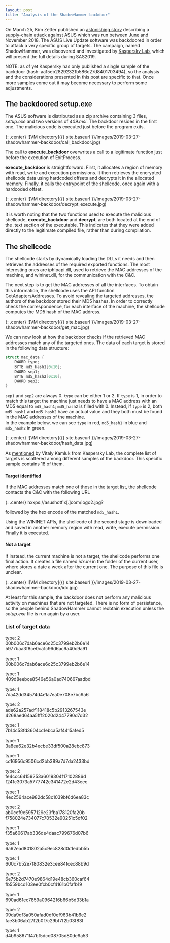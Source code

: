 ```yaml
---
layout: post
title: "Analysis of the ShadowHammer backdoor"
---
```


On March 25, Kim Zetter published an [astonishing story](https://motherboard.vice.com/en_us/article/pan9wn/hackers-hijacked-asus-software-updates-to-install-backdoors-on-thousands-of-computers) describing a supply-chain attack against ASUS which was run between June and November 2018. The ASUS Live Update software was backdoored in order to attack a very specific group of targets. The campaign, named ShadowHammer, was discovered and investigated by [Kaspersky Lab](https://securelist.com/operation-shadowhammer/89992/?utm_source=twitter&utm_medium=social&utm_campaign=uk_securelist_db0077_organic&utm_content=sm-post&utm_term=uk_twitter_organic_db0077_sm-post_social_securelist), which will present the full details during SAS2019. 

NOTE: as of yet Kaspersky has only published a single sample of the backdoor (hash: aa15eb28292321b586c27d8401703494), so the analysis and the considerations presented in this post are specific to that. Once more samples come out it may become necessary to perform some adjustments.
<!--more-->

## The backdoored setup.exe

The ASUS software is distributed as a zip archive containing 3 files, *setup.exe* and two versions of *409.msi*. The backdoor resides in the first one.
The malicious code is executed just before the program exits.

{: .center}
![VM directory]({{ site.baseurl }}/images/2019-03-27-shadowhammer-backdoor/call_backdoor.jpg)

The call to **execute_backdoor** overwrites a call to a legitimate function just before the execution of ExitProcess.

**execute_backdoor** is straightforward. First, it allocates a region of memory with read, write and execution permissions. It then retrieves the encrypted shellcode data using hardcoded offsets and decrypts it in the allocated memory. Finally, it calls the entrypoint of the shellcode, once again with a hardcoded offset.

{: .center}
![VM directory]({{ site.baseurl }}/images/2019-03-27-shadowhammer-backdoor/decrypt_execute.jpg)

It is worth noting that the two functions used to execute the malicious shellcode, **execute_backdoor** and **decrypt**, are both located at the end of the .text section of the executable. This indicates that they were added directly to the legitimate compiled file, rather than during compilation.

## The shellcode

The shellcode starts by dynamically loading the DLLs it needs and then retrieves the addresses of the required exported functions. The most interesting ones are iphlpapi.dll, used to retrieve the MAC addresses of the machine, and wininet.dll, for the communication with the C&C.

The next step is to get the MAC addresses of all the interfaces. To obtain this information, the shellcode uses the API function GetAdaptersAddresses. To avoid revealing the targeted addresses, the authors of the backdoor stored their MD5 hashes. In order to correctly check the correspondence, for each interface of the machine, the shellcode computes the MD5 hash of the MAC address.

{: .center}
![VM directory]({{ site.baseurl }}/images/2019-03-27-shadowhammer-backdoor/get_mac.jpg)

We can now look at how the backdoor checks if the retrieved MAC addresses match any of the targeted ones. The data of each target is stored in the following data structure:

```c
struct mac_data {
    DWORD type;
    BYTE md5_hash1[0x10];
    DWORD sep1;
    BYTE md5_hash2[0x10];
    DWORD sep2;
}
```

`sep1` and `sep2` are always 0. `type` can be either 1 or 2. If `type` is 1, in order to match this target the machine just needs to have a MAC address with an MD5 equal to `md5_hash1`; `md5_hash2` is filled with 0. Instead, if `type` is 2, both `md5_hash1` and `md5_hash2` have an actual value and they both must be found in the MAC addresses of the machine.  
In the example below, we can see `type` in red, `md5_hash1` in blue and `md5_hash2` in green.

{: .center}
![VM directory]({{ site.baseurl }}/images/2019-03-27-shadowhammer-backdoor/hash_data.jpg)

As [mentioned](https://twitter.com/vkamluk/status/1110208888807124992) by Vitaly Kamluk from Kaspersky Lab, the complete list of targets is scattered among different samples of the backdoor. This specific sample contains 18 of them.

#### Target identified

If the MAC addresses match one of those in the target list, the shellcode contacts the C&C with the following URL

{: .center}
hxxps://asushotfix[.]com/logo2.jpg?

followed by the hex encode of the matched `md5_hash1`.

Using the WININET APIs, the shellcode of the second stage is downloaded and saved in another memory region with read, write, execute permission. Finally it is executed.

#### Not a target

If instead, the current machine is not a target, the shellcode performs one final action. It creates a file named *idx.ini* in the folder of the current user, where stores a date a week after the current one. The purpose of this file is unclear.  

{: .center}
![VM directory]({{ site.baseurl }}/images/2019-03-27-shadowhammer-backdoor/idx.jpg)

At least for this sample, the backdoor does not perform any malicious activity on machines that are not targeted. There is no form of persistence, so the people behind ShadowHammer cannot reobtain execution unless the *setup.exe* file is run again by a user.

### List of target data

type: 2  
00b006c7dab6ace6c25c3799eb2b6e14  
5977baa3f8ce0ca1c96d6ac9a40c9a91  
  
type: 1  
00b006c7dab6ace6c25c3799eb2b6e14  
  
type: 1  
409d8eebce8546e56a0ad740667aadbd  
  
type: 1  
7da42dd34574d4e1a7ea0e708e7bc9a6  
  
type: 2  
ade62a257adf118418c5b2913267543e  
4268aed64aa5fff2020d2447790d7d32  
  
type: 1  
7b14c53fd3604cc1ebca5af4415afed5  
  
type: 1  
3a8ea62e32b4ecbe33df500a28ebc873  
  
type: 1  
cc16956c9506cd2bb389a7d7da2433bd  
  
type: 2  
fe4ccc64159253a6019304f17102886d  
f241c3073a5777742c341472e2d43eec  
  
type: 1  
4ec2564ace982dc58c1039bf6d6ea83c  
  
type: 2  
ab0cef9e5957129e23fba178120fa20b  
f758024e734077c70532e90251c5df02  
  
type: 1  
f35a60617ab336de4daac799676d07b6  
  
type: 1  
6a62ead801802a5c9ec828d0c1edbb5b  
  
type: 1  
600c7b52e7f80832e3cee84fcec88b9d  
  
type: 2  
6e75b2d7470e9864d19e48cb360caf64  
fb559bcd103ee0fcb0cf4161b0fafb19  
  
type: 1  
690ad61ec7859a0964216b66b5d33b1a  
  
type: 2  
09da9df3a050afad0df0ef963b41b6e2  
fae3b06ab27f2b0f7c29bf7f2b03f83f  
  
type: 1  
d4b958671f47bf5dcd08705d80de9a53